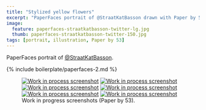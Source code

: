 ```yaml
---
title: "Stylized yellow flowers"
excerpt: "PaperFaces portrait of @StraatKatBasson drawn with Paper by 53 on an iPad."
image: 
  feature: paperfaces-straatkatbasson-twitter-lg.jpg
  thumb: paperfaces-straatkatbasson-twitter-150.jpg
tags: [portrait, illustration, Paper by 53]
---
```


PaperFaces portrait of <a href="http://twitter.com/StraatKatBasson">@StraatKatBasson</a>.

{% include boilerplate/paperfaces-2.md %}

<figure class="half">
	<a href="{{ site.url }}/assets/images/paperfaces-straatkatbasson-process-1-lg.jpg"><img src="{{ site.url }}/assets/images/paperfaces-straatkatbasson-process-1-600.jpg" alt="Work in process screenshot"></a>
	<a href="{{ site.url }}/assets/images/paperfaces-straatkatbasson-process-2-lg.jpg"><img src="{{ site.url }}/assets/images/paperfaces-straatkatbasson-process-2-600.jpg" alt="Work in process screenshot"></a>
	<a href="{{ site.url }}/assets/images/paperfaces-straatkatbasson-process-3-lg.jpg"><img src="{{ site.url }}/assets/images/paperfaces-straatkatbasson-process-3-600.jpg" alt="Work in process screenshot"></a>
	<a href="{{ site.url }}/assets/images/paperfaces-straatkatbasson-process-4-lg.jpg"><img src="{{ site.url }}/assets/images/paperfaces-straatkatbasson-process-4-600.jpg" alt="Work in process screenshot"></a>
	<a href="{{ site.url }}/assets/images/paperfaces-straatkatbasson-process-5-lg.jpg"><img src="{{ site.url }}/assets/images/paperfaces-straatkatbasson-process-5-600.jpg" alt="Work in process screenshot"></a>
	<a href="{{ site.url }}/assets/images/paperfaces-straatkatbasson-process-6-lg.jpg"><img src="{{ site.url }}/assets/images/paperfaces-straatkatbasson-process-6-600.jpg" alt="Work in process screenshot"></a>
	<figcaption>Work in progress screenshots (Paper by 53).</figcaption>
</figure>